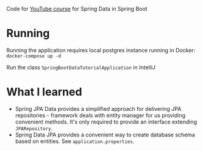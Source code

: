 Code for [YouTube course](https://www.youtube.com/watch?v=8SGI_XS5OPw&ab_channel=Amigoscode) for Spring Data in Spring
Boot

# Running

Running the application requires local postgres instance running in Docker:
`docker-compose up -d`

Run the class `SpringBootDataTutorialApplication` in IntelliJ

# What I learned

- Spring JPA Data provides a simplified approach for delivering JPA repositories - framework deals with entity manager
  for us providing convenient methods. It's only required to provide an interface extending `JPARepository`.
- Spring Data JPA provides a convenient way to create database schema based on entities. See `application.properties`.
